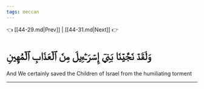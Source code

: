 ```yaml
---
tags: meccan
---
```


👈 [[44-29.md|Prev]] | [[44-31.md|Next]] 👉

# وَلَقَدۡ نَجَّيۡنَا بَنِيٓ إِسۡرَـٰٓءِيلَ مِنَ ٱلۡعَذَابِ ٱلۡمُهِينِ

And We certainly saved the Children of Israel from the humiliating torment

---

